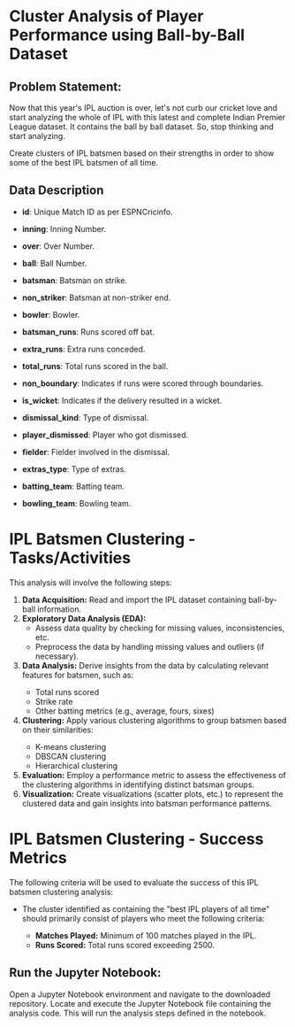 # Cluster Analysis of Player Performance using Ball-by-Ball Dataset
## Problem Statement:
Now that this year's IPL auction is over, let's not curb our cricket love and start analyzing the whole of IPL with this latest and complete Indian Premier League dataset. It contains the ball by ball dataset. So, stop thinking and start analyzing.

Create clusters of IPL batsmen based on their strengths in order to show some of the best IPL batsmen of all time.

## Data Description
- **id**: Unique Match ID as per ESPNCricinfo.
- **inning**: Inning Number.
- **over**: Over Number.
- **ball**: Ball Number.
- **batsman**: Batsman on strike.
- **non_striker**: Batsman at non-striker end.
- **bowler**: Bowler.
- **batsman_runs**: Runs scored off bat.
- **extra_runs**: Extra runs conceded.
- **total_runs**: Total runs scored in the ball.
- **non_boundary**: Indicates if runs were scored through boundaries.
- **is_wicket**: Indicates if the delivery resulted in a wicket.
- **dismissal_kind**: Type of dismissal.
- **player_dismissed**: Player who got dismissed.
- **fielder**: Fielder involved in the dismissal.
- **extras_type**: Type of extras.
- **batting_team**: Batting team.
- **bowling_team**: Bowling team.

  <!DOCTYPE html>
<html lang="en">
<head>
  <meta charset="UTF-8">
  <head>
  <h1>IPL Batsmen Clustering - Tasks/Activities</h1>
  <body>
  <p>This analysis will involve the following steps:</p>
  <ol>
    <li><strong>Data Acquisition:</strong> Read and import the IPL dataset containing ball-by-ball information.</li>
    <li><strong>Exploratory Data Analysis (EDA):</strong>
      <ul>
        <li>Assess data quality by checking for missing values, inconsistencies, etc.</li>
        <li>Preprocess the data by handling missing values and outliers (if necessary).</li>
      </ul>
    </li>
    <li><strong>Data Analysis:</strong> Derive insights from the data by calculating relevant features for batsmen, such as:</li>
      <ul>
        <li>Total runs scored</li>
        <li>Strike rate</li>
        <li>Other batting metrics (e.g., average, fours, sixes)</li>
      </ul>
    <li><strong>Clustering:</strong> Apply various clustering algorithms to group batsmen based on their similarities:</li>
      <ul>
        <li>K-means clustering</li>
        <li>DBSCAN clustering</li>
        <li>Hierarchical clustering</li>
      </ul>
    <li><strong>Evaluation:</strong> Employ a performance metric to assess the effectiveness of the clustering algorithms in identifying distinct batsman groups.</li>
    <li><strong>Visualization:</strong> Create visualizations (scatter plots, etc.) to represent the clustered data and gain insights into batsman performance patterns.</li>
  </ol>
</body>
</html>
<!DOCTYPE html>
<html lang="en">
<head>
  <meta charset="UTF-8">
</head>
<body>
  <h1>IPL Batsmen Clustering - Success Metrics</h1>
  <p>The following criteria will be used to evaluate the success of this IPL batsmen clustering analysis:</p>
  <ul>
    <li>The cluster identified as containing the "best IPL players of all time" should primarily consist of players who meet the following criteria:</li>
      <ul>
        <li><strong>Matches Played:</strong> Minimum of 100 matches played in the IPL.</li>
        <li><strong>Runs Scored:</strong> Total runs scored exceeding 2500.</li>
      </ul>
  </ul>
</body>
</html>

  ## Run the Jupyter Notebook:
  Open a Jupyter Notebook environment and navigate to the downloaded repository. Locate and execute the Jupyter Notebook file containing the  analysis code. This will run 
  the analysis steps defined in the notebook.
